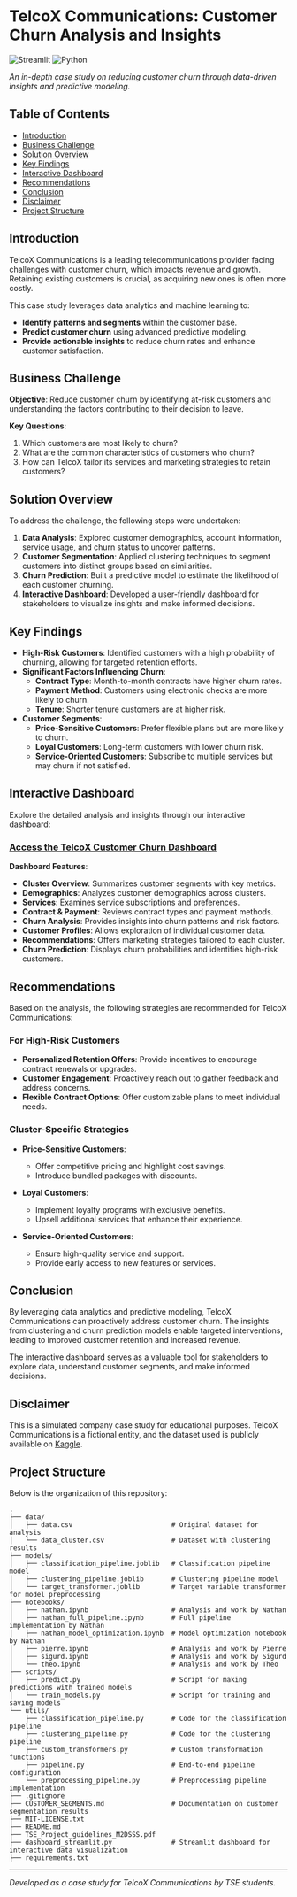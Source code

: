 # TelcoX Communications: Customer Churn Analysis and Insights
![Streamlit](https://img.shields.io/badge/Streamlit-%23FE4B4B.svg?style=for-the-badge&logo=streamlit&logoColor=white)
![Python](https://img.shields.io/badge/python-3670A0?style=for-the-badge&logo=python&logoColor=ffdd54)

*An in-depth case study on reducing customer churn through data-driven insights and predictive modeling.*

## Table of Contents

- [Introduction](#introduction)
- [Business Challenge](#business-challenge)
- [Solution Overview](#solution-overview)
- [Key Findings](#key-findings)
- [Interactive Dashboard](#interactive-dashboard)
- [Recommendations](#recommendations)
- [Conclusion](#conclusion)
- [Disclaimer](#disclaimer)
- [Project Structure](#project-structure)

## Introduction

TelcoX Communications is a leading telecommunications provider facing challenges with customer churn, which impacts revenue and growth. Retaining existing customers is crucial, as acquiring new ones is often more costly.

This case study leverages data analytics and machine learning to:

- **Identify patterns and segments** within the customer base.
- **Predict customer churn** using advanced predictive modeling.
- **Provide actionable insights** to reduce churn rates and enhance customer satisfaction.

## Business Challenge

**Objective**: Reduce customer churn by identifying at-risk customers and understanding the factors contributing to their decision to leave.

**Key Questions**:

1. Which customers are most likely to churn?
2. What are the common characteristics of customers who churn?
3. How can TelcoX tailor its services and marketing strategies to retain customers?

## Solution Overview

To address the challenge, the following steps were undertaken:

1. **Data Analysis**: Explored customer demographics, account information, service usage, and churn status to uncover patterns.
2. **Customer Segmentation**: Applied clustering techniques to segment customers into distinct groups based on similarities.
3. **Churn Prediction**: Built a predictive model to estimate the likelihood of each customer churning.
4. **Interactive Dashboard**: Developed a user-friendly dashboard for stakeholders to visualize insights and make informed decisions.

## Key Findings

- **High-Risk Customers**: Identified customers with a high probability of churning, allowing for targeted retention efforts.
- **Significant Factors Influencing Churn**:
  - **Contract Type**: Month-to-month contracts have higher churn rates.
  - **Payment Method**: Customers using electronic checks are more likely to churn.
  - **Tenure**: Shorter tenure customers are at higher risk.
- **Customer Segments**:
  - **Price-Sensitive Customers**: Prefer flexible plans but are more likely to churn.
  - **Loyal Customers**: Long-term customers with lower churn risk.
  - **Service-Oriented Customers**: Subscribe to multiple services but may churn if not satisfied.

## Interactive Dashboard

Explore the detailed analysis and insights through our interactive dashboard:

### **[Access the TelcoX Customer Churn Dashboard](https://churnprediction-4cl6vyj5yyguu5w76xzuoe.streamlit.app)**

**Dashboard Features**:

- **Cluster Overview**: Summarizes customer segments with key metrics.
- **Demographics**: Analyzes customer demographics across clusters.
- **Services**: Examines service subscriptions and preferences.
- **Contract & Payment**: Reviews contract types and payment methods.
- **Churn Analysis**: Provides insights into churn patterns and risk factors.
- **Customer Profiles**: Allows exploration of individual customer data.
- **Recommendations**: Offers marketing strategies tailored to each cluster.
- **Churn Prediction**: Displays churn probabilities and identifies high-risk customers.

## Recommendations

Based on the analysis, the following strategies are recommended for TelcoX Communications:

### **For High-Risk Customers**

- **Personalized Retention Offers**: Provide incentives to encourage contract renewals or upgrades.
- **Customer Engagement**: Proactively reach out to gather feedback and address concerns.
- **Flexible Contract Options**: Offer customizable plans to meet individual needs.

### **Cluster-Specific Strategies**

- **Price-Sensitive Customers**:
  - Offer competitive pricing and highlight cost savings.
  - Introduce bundled packages with discounts.

- **Loyal Customers**:
  - Implement loyalty programs with exclusive benefits.
  - Upsell additional services that enhance their experience.

- **Service-Oriented Customers**:
  - Ensure high-quality service and support.
  - Provide early access to new features or services.

## Conclusion

By leveraging data analytics and predictive modeling, TelcoX Communications can proactively address customer churn. The insights from clustering and churn prediction models enable targeted interventions, leading to improved customer retention and increased revenue.

The interactive dashboard serves as a valuable tool for stakeholders to explore data, understand customer segments, and make informed decisions.

## Disclaimer

This is a simulated company case study for educational purposes. TelcoX Communications is a fictional entity, and the dataset used is publicly available on [Kaggle](https://www.kaggle.com/datasets/blastchar/telco-customer-churn).


## Project Structure

Below is the organization of this repository:

```{bash}
.
├── data/
│   ├── data.csv                         # Original dataset for analysis
│   └── data_cluster.csv                 # Dataset with clustering results
├── models/
│   ├── classification_pipeline.joblib   # Classification pipeline model
│   ├── clustering_pipeline.joblib       # Clustering pipeline model
│   └── target_transformer.joblib        # Target variable transformer for model preprocessing
├── notebooks/
│   ├── nathan.ipynb                     # Analysis and work by Nathan
│   ├── nathan_full_pipeline.ipynb       # Full pipeline implementation by Nathan
│   ├── nathan_model_optimization.ipynb  # Model optimization notebook by Nathan
│   ├── pierre.ipynb                     # Analysis and work by Pierre
│   ├── sigurd.ipynb                     # Analysis and work by Sigurd
│   └── theo.ipynb                       # Analysis and work by Theo
├── scripts/
│   ├── predict.py                       # Script for making predictions with trained models
│   └── train_models.py                  # Script for training and saving models
└── utils/
    ├── classification_pipeline.py       # Code for the classification pipeline
    ├── clustering_pipeline.py           # Code for the clustering pipeline
    ├── custom_transformers.py           # Custom transformation functions
    ├── pipeline.py                      # End-to-end pipeline configuration
    └── preprocessing_pipeline.py        # Preprocessing pipeline implementation
├── .gitignore
├── CUSTOMER_SEGMENTS.md                 # Documentation on customer segmentation results
├── MIT-LICENSE.txt
├── README.md
├── TSE_Project_guidelines_M2DSSS.pdf
├── dashboard_streamlit.py               # Streamlit dashboard for interactive data visualization
├── requirements.txt
```


---

*Developed as a case study for TelcoX Communications by TSE students.*

